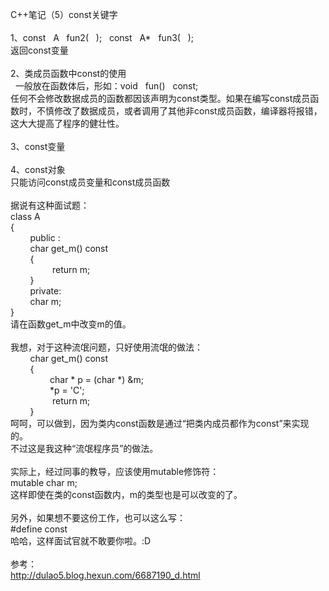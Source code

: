 C++笔记（5）const关键字<br><br>1、const&nbsp;&nbsp; A&nbsp;&nbsp; fun2(&nbsp;&nbsp; );&nbsp;&nbsp; const&nbsp;&nbsp; A*&nbsp;&nbsp; fun3(&nbsp;&nbsp; ); <br>返回const变量<br><br>2、类成员函数中const的使用&nbsp;&nbsp; &nbsp;<br>&nbsp; 一般放在函数体后，形如：void&nbsp;&nbsp; fun()&nbsp;&nbsp; const;&nbsp;&nbsp;&nbsp; &nbsp;<br>任何不会修改数据成员的函数都因该声明为const类型。如果在编写const成员函数时，不慎修改了数据成员，或者调用了其他非const成员函数，编译器将报错，这大大提高了程序的健壮性。<br><br>3、const变量<br><br>4、const对象<br>只能访问const成员变量和const成员函数<br><br>据说有这种面试题：<br>class A<br>{<br>&nbsp;&nbsp;&nbsp;&nbsp;&nbsp;&nbsp;&nbsp; public :<br>&nbsp;&nbsp;&nbsp;&nbsp;&nbsp;&nbsp;&nbsp; char get_m() const<br>&nbsp;&nbsp;&nbsp;&nbsp;&nbsp;&nbsp;&nbsp; {<br>&nbsp;&nbsp;&nbsp;&nbsp;&nbsp;&nbsp;&nbsp;&nbsp;&nbsp;&nbsp;&nbsp;&nbsp;&nbsp;&nbsp;&nbsp;&nbsp; return m;<br>&nbsp;&nbsp;&nbsp;&nbsp;&nbsp;&nbsp;&nbsp; }<br>&nbsp;&nbsp;&nbsp;&nbsp;&nbsp;&nbsp;&nbsp; private:<br>&nbsp;&nbsp;&nbsp;&nbsp;&nbsp;&nbsp;&nbsp; char m;<br>}<br>请在函数get_m中改变m的值。<br><br>我想，对于这种流氓问题，只好使用流氓的做法：<br>&nbsp;&nbsp;&nbsp;&nbsp;&nbsp;&nbsp;&nbsp; char get_m() const<br>&nbsp;&nbsp;&nbsp;&nbsp;&nbsp;&nbsp;&nbsp; {<br>&nbsp;&nbsp;&nbsp;&nbsp;&nbsp;&nbsp;&nbsp;&nbsp;&nbsp;&nbsp;&nbsp;&nbsp;&nbsp;&nbsp;&nbsp; char * p = (char *) &amp;m;<br>&nbsp;&nbsp;&nbsp;&nbsp;&nbsp;&nbsp;&nbsp;&nbsp;&nbsp;&nbsp;&nbsp;&nbsp;&nbsp;&nbsp;&nbsp; *p = 'C';<br>&nbsp;&nbsp;&nbsp;&nbsp;&nbsp;&nbsp;&nbsp;&nbsp;&nbsp;&nbsp;&nbsp;&nbsp;&nbsp;&nbsp;&nbsp;&nbsp; return m;<br>&nbsp;&nbsp;&nbsp;&nbsp;&nbsp;&nbsp;&nbsp; }<br>呵呵，可以做到，因为类内const函数是通过“把类内成员都作为const”来实现的。<br>不过这是我这种“流氓程序员”的做法。<br><br>实际上，经过同事的教导，应该使用mutable修饰符：<br>mutable char m;<br>这样即使在类的const函数内，m的类型也是可以改变的了。<br><br>另外，如果想不要这份工作，也可以这么写：<br>#define const<br>哈哈，这样面试官就不敢要你啦。:D<br><br>参考：<br>http://dulao5.blog.hexun.com/6687190_d.html